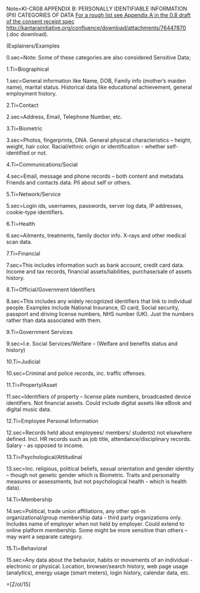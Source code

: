 Note=KI-CR08 APPENDIX B: PERSONALLY IDENTIFIABLE INFORMATION (PII) CATEGORIES OF DATA  <a href="http://kantarainitiative.org/confluence/download/attachments/76447870/KI-CR08-DRAFT-Recommendation.doc?version=1&modificationDate=1470988059000&api=v2">  For a rough list see Appendix A in the 0.8 draft of the consent receipt spec http://kantarainitiative.org/confluence/download/attachments/76447870</a> (.doc download).

(Explainers/Examples

0.sec=Note: Some of these categories are also considered Sensitive Data; 

1.Ti=Biographical

1.sec=General information like Name, DOB, Family info (mother’s maiden name), marital status. Historical data like educational achievement, general employment history.

2.Ti=Contact

2.sec=Address, Email, Telephone Number, etc.

3.Ti=Biometric

3.sec=Photos, fingerprints, DNA. General physical characteristics – height, weight, hair color. Racial/ethnic origin or identification - whether self-identified or not.

4.Ti=Communications/Social

4.sec=Email, message and phone records – both content and metadata. Friends and contacts data. PII about self or others.

5.Ti=Network/Service

5.sec=Login ids, usernames, passwords, server log data, IP addresses, cookie-type identifiers.

6.Ti=Health

6.sec=Ailments, treatments, family doctor info. X-rays and other medical scan data.

7.Ti=Financial

7.sec=This includes information such as bank account, credit card data. Income and tax records, financial assets/liabilities, purchase/sale of assets history.

8.Ti=Official/Government Identifiers

8.sec=This includes any widely recognized identifiers that link to individual people. Examples include National Insurance, ID card, Social security, passport and driving license numbers, NHS number (UK). Just the numbers rather than data associated with them.

9.Ti=Government Services

9.sec=I.e. Social Services/Welfare – (Welfare and benefits status and history)

10.Ti=Judicial

10.sec=Criminal and police records, inc. traffic offenses.

11.Ti=Property/Asset

11.sec=Identifiers of property – license plate numbers, broadcasted device identifiers. Not financial assets. Could include digital assets like eBook and digital music data.

12.Ti=Employee Personal Information

12.sec=Records held about employees/ members/ students) not elsewhere defined. Incl. HR records such as job title, attendance/disciplinary records. Salary - as opposed to income.

13.Ti=Psychological/Attitudinal

13.sec=Inc. religious, political beliefs, sexual orientation and gender identity – though not genetic gender which is Biometric. Traits and personality measures or assessments, but not psychological health - which is health data).

14.Ti=Membership

14.sec=Political, trade union affiliations, any other opt-in organizational/group membership data - third party organizations only. Includes name of employer when not held by employer. Could extend to online platform membership. Some might be more sensitive than others – may want a separate category.

15.Ti=Behavioral

15.sec=Any data about the behavior, habits or movements of an individual - electronic or physical. Location, browser/search history, web page usage (analytics), energy usage (smart meters), login history, calendar data, etc.

=[Z/ol/15]